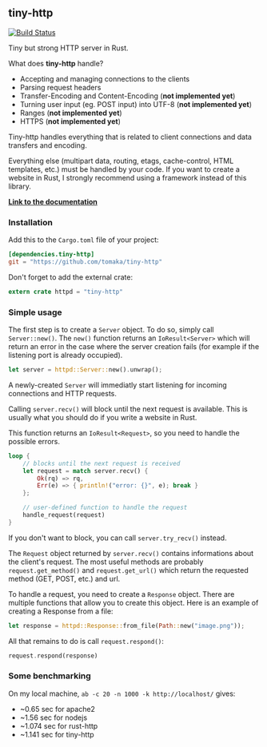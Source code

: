 ## tiny-http

[![Build Status](https://travis-ci.org/tomaka/tiny-http.svg?branch=master)](https://travis-ci.org/tomaka/tiny-http)

Tiny but strong HTTP server in Rust.

What does **tiny-http** handle?
 - Accepting and managing connections to the clients
 - Parsing request headers
 - Transfer-Encoding and Content-Encoding (**not implemented yet**)
 - Turning user input (eg. POST input) into UTF-8 (**not implemented yet**)
 - Ranges (**not implemented yet**)
 - HTTPS (**not implemented yet**)

Tiny-http handles everything that is related to client connections and data transfers and encoding.

Everything else (multipart data, routing, etags, cache-control, HTML templates, etc.) must be handled by your code.
If you want to create a website in Rust, I strongly recommend using a framework instead of this library.

[**Link to the documentation**](http://www.rust-ci.org/tomaka/tiny-http/doc/tiny-http/)

### Installation

Add this to the `Cargo.toml` file of your project:

```toml
[dependencies.tiny-http]
git = "https://github.com/tomaka/tiny-http"
```

Don't forget to add the external crate:

```rust
extern crate httpd = "tiny-http"
```

### Simple usage

The first step is to create a `Server` object. To do so, simply call `Server::new()`.
The `new()` function returns an `IoResult<Server>` which will return an error
in the case where the server creation fails (for example if the listening port is already occupied).

```rust
let server = httpd::Server::new().unwrap();
```

A newly-created `Server` will immediatly start listening for incoming connections and HTTP requests.

Calling `server.recv()` will block until the next request is available. This is usually what you should do
if you write a website in Rust.

This function returns an `IoResult<Request>`, so you need to handle the possible errors.

```rust
loop {
	// blocks until the next request is received
    let request = match server.recv() {
    	Ok(rq) => rq,
    	Err(e) => { println!("error: {}", e); break }
	};

	// user-defined function to handle the request
    handle_request(request)
}
```

If you don't want to block, you can call `server.try_recv()` instead.

The `Request` object returned by `server.recv()` contains informations about the client's request.
The most useful methods are probably `request.get_method()` and `request.get_url()` which return the
requested method (GET, POST, etc.) and url.

To handle a request, you need to create a `Response` object. There are multiple functions that allow you
to create this object. Here is an example of creating a Response from a file:

```rust
let response = httpd::Response::from_file(Path::new("image.png"));
```

All that remains to do is call `request.respond()`:

```rust
request.respond(response)
```

### Some benchmarking

On my local machine, `ab -c 20 -n 1000 -k http://localhost/` gives:
 - ~0.65 sec for apache2
 - ~1.56 sec for nodejs
 - ~1.074 sec for rust-http
 - ~1.141 sec for tiny-http

